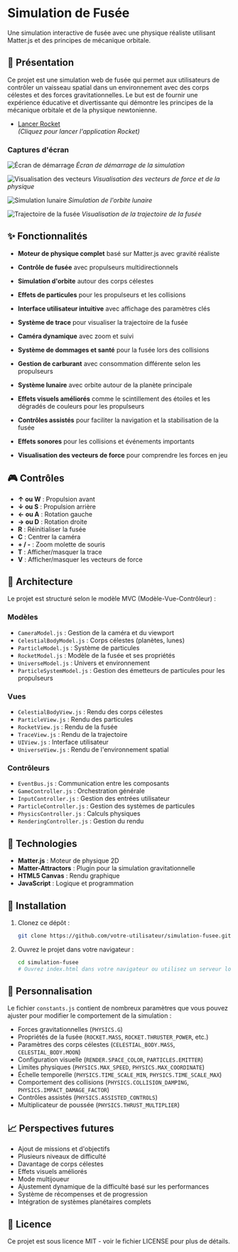 # Simulation de Fusée

Une simulation interactive de fusée avec une physique réaliste utilisant Matter.js et des principes de mécanique orbitale.

## 🚀 Présentation

Ce projet est une simulation web de fusée qui permet aux utilisateurs de contrôler un vaisseau spatial dans un environnement avec des corps célestes et des forces gravitationnelles. Le but est de fournir une expérience éducative et divertissante qui démontre les principes de la mécanique orbitale et de la physique newtonienne.

- [Lancer Rocket](https://habib256.github.io/gistphysis/rocket/index.html)  
  _(Cliquez pour lancer l'application Rocket)_

### Captures d'écran

![Écran de démarrage](assets/screenshots/Startup.png)
*Écran de démarrage de la simulation*

![Visualisation des vecteurs](assets/screenshots/Vectors.png)
*Visualisation des vecteurs de force et de la physique*

![Simulation lunaire](assets/screenshots/Lune.png)
*Simulation de l'orbite lunaire*

![Trajectoire de la fusée](assets/screenshots/Trajectoire.png)
*Visualisation de la trajectoire de la fusée*

## ✨ Fonctionnalités

- **Moteur de physique complet** basé sur Matter.js avec gravité réaliste
- **Contrôle de fusée** avec propulseurs multidirectionnels
- **Simulation d'orbite** autour des corps célestes
- **Effets de particules** pour les propulseurs et les collisions
- **Interface utilisateur intuitive** avec affichage des paramètres clés
- **Système de trace** pour visualiser la trajectoire de la fusée
- **Caméra dynamique** avec zoom et suivi
- **Système de dommages et santé** pour la fusée lors des collisions
- **Gestion de carburant** avec consommation différente selon les propulseurs

- **Système lunaire** avec orbite autour de la planète principale
- **Effets visuels améliorés** comme le scintillement des étoiles et les dégradés de couleurs pour les propulseurs
- **Contrôles assistés** pour faciliter la navigation et la stabilisation de la fusée
- **Effets sonores** pour les collisions et événements importants
- **Visualisation des vecteurs de force** pour comprendre les forces en jeu

## 🎮 Contrôles

- **↑ ou W** : Propulsion avant
- **↓ ou S** : Propulsion arrière
- **← ou A** : Rotation gauche
- **→ ou D** : Rotation droite
- **R** : Réinitialiser la fusée
- **C** : Centrer la caméra
- **+ / -** : Zoom molette de souris
- **T** : Afficher/masquer la trace
- **V** : Afficher/masquer les vecteurs de force

## 🧰 Architecture

Le projet est structuré selon le modèle MVC (Modèle-Vue-Contrôleur) :

### Modèles
- `CameraModel.js` : Gestion de la caméra et du viewport
- `CelestialBodyModel.js` : Corps célestes (planètes, lunes)
- `ParticleModel.js` : Système de particules
- `RocketModel.js` : Modèle de la fusée et ses propriétés
- `UniverseModel.js` : Univers et environnement
- `ParticleSystemModel.js` : Gestion des émetteurs de particules pour les propulseurs

### Vues
- `CelestialBodyView.js` : Rendu des corps célestes
- `ParticleView.js` : Rendu des particules
- `RocketView.js` : Rendu de la fusée
- `TraceView.js` : Rendu de la trajectoire
- `UIView.js` : Interface utilisateur
- `UniverseView.js` : Rendu de l'environnement spatial

### Contrôleurs
- `EventBus.js` : Communication entre les composants
- `GameController.js` : Orchestration générale
- `InputController.js` : Gestion des entrées utilisateur
- `ParticleController.js` : Gestion des systèmes de particules
- `PhysicsController.js` : Calculs physiques
- `RenderingController.js` : Gestion du rendu

## 🔧 Technologies

- **Matter.js** : Moteur de physique 2D
- **Matter-Attractors** : Plugin pour la simulation gravitationnelle
- **HTML5 Canvas** : Rendu graphique
- **JavaScript** : Logique et programmation

## 🚀 Installation

1. Clonez ce dépôt :
   ```bash
   git clone https://github.com/votre-utilisateur/simulation-fusee.git
   ```

2. Ouvrez le projet dans votre navigateur :
   ```bash
   cd simulation-fusee
   # Ouvrez index.html dans votre navigateur ou utilisez un serveur local
   ```

## 📝 Personnalisation

Le fichier `constants.js` contient de nombreux paramètres que vous pouvez ajuster pour modifier le comportement de la simulation :

- Forces gravitationnelles (`PHYSICS.G`)
- Propriétés de la fusée (`ROCKET.MASS`, `ROCKET.THRUSTER_POWER`, etc.)
- Paramètres des corps célestes (`CELESTIAL_BODY.MASS`, `CELESTIAL_BODY.MOON`)
- Configuration visuelle (`RENDER.SPACE_COLOR`, `PARTICLES.EMITTER`)
- Limites physiques (`PHYSICS.MAX_SPEED`, `PHYSICS.MAX_COORDINATE`)
- Échelle temporelle (`PHYSICS.TIME_SCALE_MIN`, `PHYSICS.TIME_SCALE_MAX`)
- Comportement des collisions (`PHYSICS.COLLISION_DAMPING`, `PHYSICS.IMPACT_DAMAGE_FACTOR`)
- Contrôles assistés (`PHYSICS.ASSISTED_CONTROLS`)
- Multiplicateur de poussée (`PHYSICS.THRUST_MULTIPLIER`)

## 📈 Perspectives futures

- Ajout de missions et d'objectifs
- Plusieurs niveaux de difficulté
- Davantage de corps célestes
- Effets visuels améliorés
- Mode multijoueur
- Ajustement dynamique de la difficulté basé sur les performances
- Système de récompenses et de progression
- Intégration de systèmes planétaires complets

## 📜 Licence

Ce projet est sous licence MIT - voir le fichier LICENSE pour plus de détails. 
